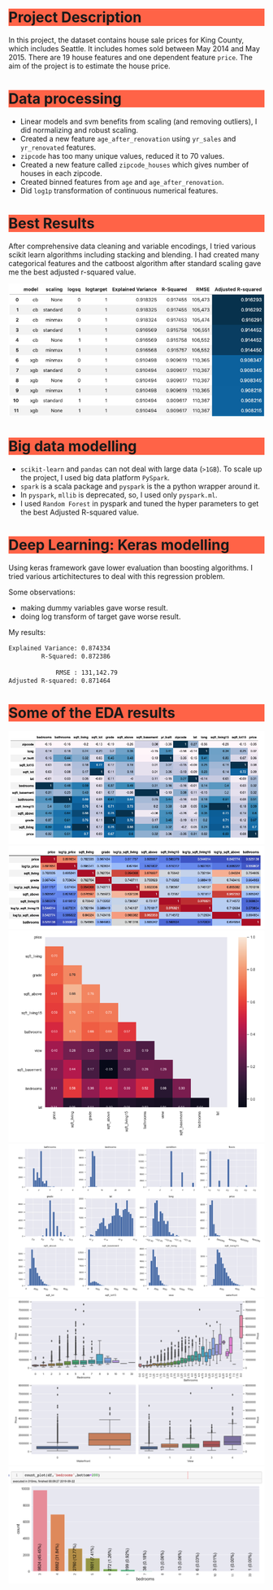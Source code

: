 
<h1 style="background-color:tomato;">Project Description</h1>

In this project, the dataset contains house sale prices for King County, which includes Seattle. It includes homes sold between May 2014 and May 2015. There are 19 house features and one dependent feature `price`. The aim of the project is to estimate the house price.


<h1 style="background-color:tomato;">Data processing</h1>

- Linear models and svm benefits from scaling (and removing outliers), I did normalizing and robust scaling.
- Created a new feature `age_after_renovation` using `yr_sales` and `yr_renovated` features.
- `zipcode` has too many unique values, reduced it to 70 values.
- Created a new feature called `zipcode_houses` which gives number of houses in each zipcode.
- Created binned features from `age` and `age_after_renovation`.
- Did `log1p` transformation of continuous numerical features.


<h1 style="background-color:tomato;">Best Results</h1>
After comprehensive data cleaning and variable encodings,
I tried various scikit learn algorithms including stacking and blending. I had created many categorical features and the catboost algorithm after standard scaling gave me the best adjusted r-squared value.

![](images/boost_res.png)

<h1 style="background-color:tomato;">Big data modelling</h1>

- `scikit-learn` and `pandas` can not deal with large data (`>1GB`). To scale up the project, I used big data platform `PySpark`.
- `spark` is a scala package and `pyspark` is the a python wrapper around it.
- In `pyspark`, `mllib` is deprecated, so, I used only `pyspark.ml`.
- I used `Random Forest` in pyspark and tuned the hyper parameters to get the best Adjusted R-squared value.

<h1 style="background-color:tomato;">Deep Learning: Keras modelling</h1>
Using keras framework gave lower evaluation than boosting algorithms. I tried
various artichitectures to deal with this regression problem.

Some observations:
- making dummy variables gave worse result.
- doing log transform of target gave worse result.

My results:
```
Explained Variance: 0.874334
         R-Squared: 0.872386

             RMSE : 131,142.79
Adjusted R-squared: 0.871464
```


<h1 style="background-color:tomato;">Some of the EDA results</h1>

![](images/correlation_matrix.png)
![](images/correlation_matrix2.png)
![](images/sns_heatmap.png)
![](images/some_histograms.png)
![](images/bedroom_bathrooms_waterfron_view.png)
![](images/bedroom_counts.png)



